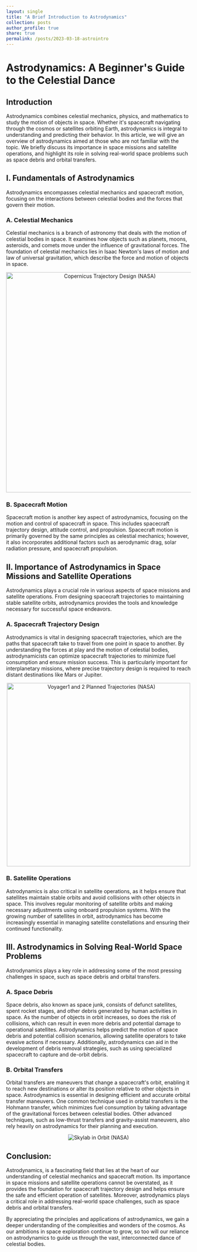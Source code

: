 ```yaml
---
layout: single
title: "A Brief Introduction to Astrodynamics"
collection: posts 
author_profile: true
share: true
permalink: /posts/2023-03-18-astrointro
---
```


# Astrodynamics: A Beginner's Guide to the Celestial Dance

## Introduction
Astrodynamics combines celestial mechanics, physics, and mathematics to study the motion of objects in space. Whether it's spacecraft navigating through the cosmos or satellites orbiting Earth, astrodynamics is integral to understanding and predicting their behavior. In this article, we will give an overview of astrodynamics aimed at those who are not familiar with the topic. We briefly discuss its importance in space missions and satellite operations, and highlight its role in solving real-world space problems such as space debris and orbital transfers.

## I. Fundamentals of Astrodynamics

Astrodynamics encompasses celestial mechanics and spacecraft motion, focusing on the interactions between celestial bodies and the forces that govern their motion.

### A. Celestial Mechanics

Celestial mechanics is a branch of astronomy that deals with the motion of celestial bodies in space. It examines how objects such as planets, moons, asteroids, and comets move under the influence of gravitational forces. The foundation of celestial mechanics lies in Isaac Newton's laws of motion and law of universal gravitation, which describe the force and motion of objects in space.

<p align="center">
  <img width="550" height="600" src="https://raw.githubusercontent.com/CharlesPlusC/CharlesPlusC.github.io/master/images/copernicus-image-Nasa.png" alt="Copernicus Trajectory Design (NASA)">
</p>

### B. Spacecraft Motion

Spacecraft motion is another key aspect of astrodynamics, focusing on the motion and control of spacecraft in space. This includes spacecraft trajectory design, attitude control, and propulsion. Spacecraft motion is primarily governed by the same principles as celestial mechanics; however, it also incorporates additional factors such as aerodynamic drag, solar radiation pressure, and spacecraft propulsion.

## II. Importance of Astrodynamics in Space Missions and Satellite Operations

Astrodynamics plays a crucial role in various aspects of space missions and satellite operations. From designing spacecraft trajectories to maintaining stable satellite orbits, astrodynamics provides the tools and knowledge necessary for successful space endeavors.

### A. Spacecraft Trajectory Design

Astrodynamics is vital in designing spacecraft trajectories, which are the paths that spacecraft take to travel from one point in space to another. By understanding the forces at play and the motion of celestial bodies, astrodynamicists can optimize spacecraft trajectories to minimize fuel consumption and ensure mission success. This is particularly important for interplanetary missions, where precise trajectory design is required to reach distant destinations like Mars or Jupiter.

<p align="center">
  <img width="500" height="500" src="https://raw.githubusercontent.com/CharlesPlusC/CharlesPlusC.github.io/master/images/04-voyager-1and2-nasa.png" alt="Voyager1 and 2 Planned Trajectories (NASA)">
</p>


### B. Satellite Operations

Astrodynamics is also critical in satellite operations, as it helps ensure that satellites maintain stable orbits and avoid collisions with other objects in space. This involves regular monitoring of satellite orbits and making necessary adjustments using onboard propulsion systems. With the growing number of satellites in orbit, astrodynamics has become increasingly essential in managing satellite constellations and ensuring their continued functionality.

## III. Astrodynamics in Solving Real-World Space Problems

Astrodynamics plays a key role in addressing some of the most pressing challenges in space, such as space debris and orbital transfers.

### A. Space Debris

Space debris, also known as space junk, consists of defunct satellites, spent rocket stages, and other debris generated by human activities in space. As the number of objects in orbit increases, so does the risk of collisions, which can result in even more debris and potential damage to operational satellites. Astrodynamics helps predict the motion of space debris and potential collision scenarios, allowing satellite operators to take evasive actions if necessary. Additionally, astrodynamics can aid in the development of debris removal strategies, such as using specialized spacecraft to capture and de-orbit debris.

### B. Orbital Transfers
Orbital transfers are maneuvers that change a spacecraft's orbit, enabling it to reach new destinations or alter its position relative to other objects in space. Astrodynamics is essential in designing efficient and accurate orbital transfer maneuvers. One common technique used in orbital transfers is the Hohmann transfer, which minimizes fuel consumption by taking advantage of the gravitational forces between celestial bodies. Other advanced techniques, such as low-thrust transfers and gravity-assist maneuvers, also rely heavily on astrodynamics for their planning and execution.

<p align="center">
  <img src="https://raw.githubusercontent.com/CharlesPlusC/CharlesPlusC.github.io/master/images/skylab_nasa.png" alt="Skylab in Orbit (NASA)">
</p>

## Conclusion:
Astrodynamics, is a fascinating field that lies at the heart of our understanding of celestial mechanics and spacecraft motion. Its importance in space missions and satellite operations cannot be overstated, as it provides the foundation for spacecraft trajectory design and helps ensure the safe and efficient operation of satellites. Moreover, astrodynamics plays a critical role in addressing real-world space challenges, such as space debris and orbital transfers.

By appreciating the principles and applications of astrodynamics, we gain a deeper understanding of the complexities and wonders of the cosmos. As our ambitions in space exploration continue to grow, so too will our reliance on astrodynamics to guide us through the vast, interconnected dance of celestial bodies.
<!-- Add a reference section (small heading)
===
References:
[1] https://www.nasa.gov/audience/forstudents/k-4/stories/nasa-knows/what-is-astrodynamics-k4.html
[1] https://www.nasa.gov/audience/forstudents/k-4/stories/nasa-knows/what-is-astrodynamics-k4.html -->


